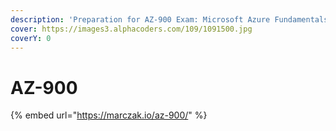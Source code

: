 ```yaml
---
description: 'Preparation for AZ-900 Exam: Microsoft Azure Fundamentals.'
cover: https://images3.alphacoders.com/109/1091500.jpg
coverY: 0
---
```


# AZ-900

{% embed url="https://marczak.io/az-900/" %}
